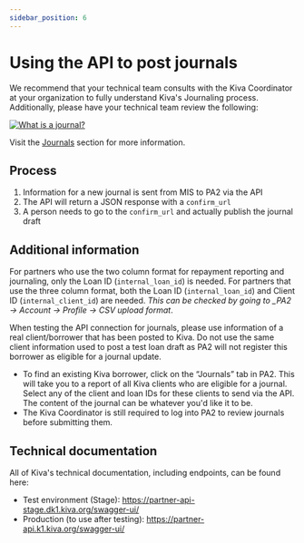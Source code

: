 ```yaml
---
sidebar_position: 6
---
```


# Using the API to post journals


We recommend that your technical team consults with the Kiva Coordinator at your organization to fully understand Kiva's Journaling process. Additionally, please have your technical team review the following:

[![What is a journal?](https://img.youtube.com/vi/irTYtMImrAw/0.jpg)](https://www.youtube.com/watch?v=irTYtMImrAw)

Visit the [Journals](https://kivapartnerhelpcenter.zendesk.com/hc/en-us/categories/360001945772-Journals) section for more information.

## Process

1. Information for a new journal is sent from MIS to PA2 via the API
2. The API will return a JSON response with a `confirm_url`
3. A person needs to go to the `confirm_url` and actually publish the journal draft

## Additional information

For partners who use the two column format for repayment reporting and journaling, only the Loan ID (`internal_loan_id`) is needed. For partners that use the three column format, both the Loan ID (`internal_loan_id`) and Client ID (`internal_client_id`) are needed. *This can be checked by going to _PA2 -> Account -> Profile -> CSV upload format*. 

When testing the API connection for journals, please use information of a real client/borrower that has been posted to Kiva. Do not use the same client information used to post a test loan draft as PA2 will not register this borrower as eligible for a journal update.
* To find an existing Kiva borrower, click on the “Journals” tab in PA2. This will take you to a report of all Kiva clients who are eligible for a journal. Select any of the client and loan IDs for these clients to send via the API.
The content of the journal can be whatever you'd like it to be. 
* The Kiva Coordinator is still required to log into PA2 to review journals before submitting them.

## Technical documentation
All of Kiva's technical documentation, including endpoints, can be found here:
* Test environment (Stage): https://partner-api-stage.dk1.kiva.org/swagger-ui/
* Production (to use after testing): https://partner-api.k1.kiva.org/swagger-ui/
